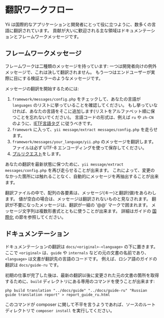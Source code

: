 翻訳ワークフロー
================

Yii は国際的なアプリケーションと開発者にとって役に立つように、数多くの言語に翻訳されています。
貢献が大いに歓迎される主な領域はドキュメンテーションとフレームワークメッセージです。

フレームワークメッセージ
------------------------

フレームワークは二種類のメッセージを持っています: 一つは開発者向けの例外メッセージで、これは決して翻訳されません。
もう一つはエンドユーザーが実際に目にする検証エラーのようなメッセージです。

メッセージの翻訳を開始するためには:

1. `framework/messages/config.php` をチェックして、あなたの言語が `languages` のリストに挙っていることを確認してください。
   もし挙っていなければ、あなたの言語をそこに追加します(リストをアルファベット順に保つことを忘れないでください)。
   言語コードの形式は、例えば `ru` や `zh-CN` のように、[IETF言語タグ](http://ja.wikipedia.org/wiki/IETF%E8%A8%80%E8%AA%9E%E3%82%BF%E3%82%B0) に従うべきです。
2. `framework` に入って、`yii message/extract messages/config.php` を走らせます。
3. `framework/messages/your_language/yii.php` のメッセージを翻訳します。ファイルは必ず UTF-8 エンコーディングを使って保存してください。
4. [プルリクエスト](https://github.com/yiisoft/yii2/blob/master/docs/internals/git-workflow.md)をします。

あなたの翻訳を最新状態に保つために、`yii message/extract messages/config.php` を再び走らせることが出来ます。
これによって、変更のなかった箇所には触れることなく、自動的にメッセージを再抽出することが出来ます。

翻訳ファイルの中で、配列の各要素は、メッセージ(キー)と翻訳(値)をあらわします。
値が空白の場合は、メッセージは翻訳されないものと見なされます。
翻訳が不要になったメッセージは、翻訳が一組の '@@' マークで囲まれます。
メッセージ文字列は複数形書式とともに使うことが出来ます。
詳細はガイドの [国際化](../guide-ja/tutorial-i18n.md) の節を参照してください。

ドキュメンテーション
--------------------

ドキュメンテーションの翻訳は `docs/<original>-<language>` の下に置きます。
ここで `<original>` は、`guide` や `internals` などの元の文書の名前であり、`<language>` は文書が翻訳先の言語のコードです。
例えば、ロシア語のガイドの翻訳は `docs/guide-ru` です。

初期の仕事が完了した後は、最新の翻訳以後に変更された元の文書の箇所を取得するために、`build` ディレクトリにある専用のコマンドを使うことが出来ます:

```
php build translation "../docs/guide" "../docs/guide-ru" "Russian guide translation report" > report_guide_ru.html
```

このコマンドが composer に関して不平を言うようであれば、ソースのルートディレクトリで `composer install` を実行してください。
